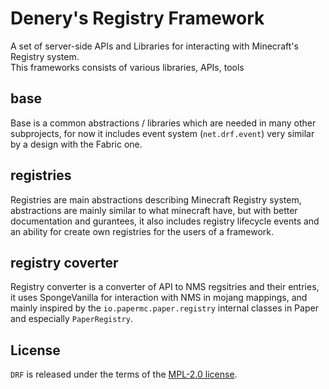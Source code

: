 # Denery's Registry Framework
A set of server-side APIs and Libraries for interacting with Minecraft's Registry system. \
This frameworks consists of various libraries, APIs, tools

## base
Base is a common abstractions / libraries which are needed in many other subprojects, for now it includes event system (`net.drf.event`) very similar by a design with the Fabric one.

## registries
Registries are main abstractions describing Minecraft Registry system, abstractions are mainly similar to what minecraft have, but with better documentation and gurantees, it also includes registry lifecycle events and an ability for create own registries for the users of a framework.

## registry coverter
Registry converter is a converter of API to NMS regsitries and their entries, it uses SpongeVanilla for interaction with NMS in mojang mappings, and mainly inspired by the `io.papermc.paper.registry` internal classes in Paper and especially `PaperRegistry`.

## License
`DRF` is released under the terms of the [MPL-2.0 license](LICENSE).
